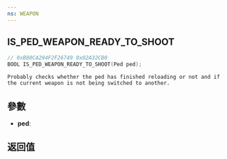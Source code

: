 ```yaml
---
ns: WEAPON
---
```

## IS_PED_WEAPON_READY_TO_SHOOT

```c
// 0xB80CA294F2F26749 0x02A32CB0
BOOL IS_PED_WEAPON_READY_TO_SHOOT(Ped ped);
```

```
Probably checks whether the ped has finished reloading or not and if the current weapon is not being switched to another.  
```

## 參數
* **ped**: 

## 返回值

